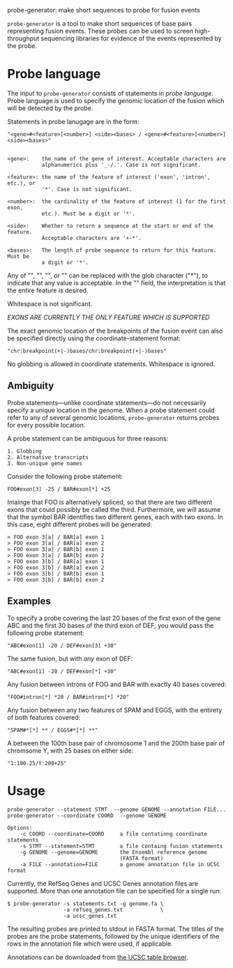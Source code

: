 probe-generator: make short sequences to probe for fusion events

`probe-generator` is a tool to make short sequences of base pairs representing
fusion events. These probes can be used to screen high-throughput sequencing
libraries for evidence of the events represented by the probe.

# Probe language

The input to `probe-generator` consists of statements in *probe language*.
Probe language is used to specify the genomic location of the fusion which will
be detected by the probe.

Statements in probe lanugage are in the form:

    "<gene>#<feature>[<number>] <side><bases> / <gene>#<feature>[<number>] <side><bases>"


    <gene>:    the name of the gene of interest. Acceptable characters are
               alphanumerics plus '_-/.'. Case is not significant.

    <feature>: the name of the feature of interest ('exon', 'intron', etc.), or
               '*'. Case is not significant.

    <number>:  the cardinality of the feature of interest (1 for the first exon,
               etc.). Must be a digit or '*'.

    <side>:    Whether to return a sequence at the start or end of the feature.
               Acceptable characters are '+-*'.

    <bases>:   The length of probe sequence to return for this feature. Must be
               a digit or '*'.

 Any of "<feature>", "<number>", "<side>", or "<bases>" can be replaced with the
glob character ("*"), to indicate that any value is acceptable. In the "<bases>"
field, the interpretation is that the entire feature is desired.

Whitespace is not significant.

*EXONS ARE CURRENTLY THE ONLY FEATURE WHICH IS SUPPORTED*

The exact genomic location of the breakpoints of the fusion event can also be
specified directly using the coordinate-statement format:

    "chr:breakpoint(+|-)bases/chr:breakpoint(+|-)bases"

No globbing is allowed in coordinate statements. Whitespace is ignored.

## Ambiguity

Probe statements—unlike coordinate statements—do not necessarily specify a
unique location in the genome. When a probe statement could refer to any of
several genomic locations, `probe-generator` returns probes for every possible
location.

A probe statement can be ambiguous for three reasons:

    1. Globbing
    2. Alternative transcripts
    3. Non-unique gene names

Consider the following probe statement:

    FOO#exon[3] -25 / BAR#exon[*] +25

Imainge that FOO is alternatively spliced, so that there are two different
exons that could possibly be called the third. Furthermore, we will assume that
the symbol BAR identifies two different genes, each with two exons. In this
case, eight different probes will be generated:

    > FOO exon 3[a] / BAR[a] exon 1
    > FOO exon 3[a] / BAR[a] exon 2
    > FOO exon 3[a] / BAR[b] exon 1
    > FOO exon 3[a] / BAR[b] exon 2
    > FOO exon 3[b] / BAR[a] exon 1
    > FOO exon 3[b] / BAR[a] exon 2
    > FOO exon 3[b] / BAR[b] exon 1
    > FOO exon 3[b] / BAR[b] exon 2

## Examples

To specify a probe covering the last 20 bases of the first exon of the gene
ABC and the first 30 bases of the third exon of DEF, you would pass the
following probe statement:

    "ABC#exon[1] -20 / DEF#exon[3] +30"

The same fusion, but with *any* exon of DEF:

    "ABC#exon[1] -20 / DEF#exon[*] +30"

Any fusion between introns of FOO and BAR with exactly 40 bases covered:

    "FOO#intron[*] *20 / BAR#intron[*] *20"

Any fusion between any two features of SPAM and EGGS, with the entirety of both
features covered:

    "SPAM#*[*] ** / EGGS#*[*] **"

A between the 100th base pair of chromosome 1 and the 200th base pair of
chromsome Y, with 25 bases on either side:

    "1:100-25/Y:200+25"

# Usage

    probe-generator --statement STMT  --genome GENOME --annotation FILE...
    probe-generator --coordinate COORD  --genome GENOME

    Options:
        -c COORD --coordinate=COORD     a file contatinng coordinate statements
        -s STMT --statement=STMT        a file containg fusion statements
        -g GENOME --genome=GENOME       the Ensembl reference genome
                                        (FASTA format)
        -a FILE --annotation=FILE       a genome annotation file in UCSC format


Currently, the RefSeq Genes and UCSC Genes annotation files are supported. More
than one annotation file can be specified for a single run:

    $ probe-generator -s statements.txt -g genome.fa \
                      -a refseq_genes.txt            \
                      -a ucsc_genes.txt

The resulting probes are printed to stdout in FASTA format. The titles of the
probes are the probe statements, followed by the unique identifiers of the rows
in the annotation file which were used, if applicable.

Annotations can be downloaded from [the UCSC table browser][ucsc_tables].


[ucsc_tables]: http://genome.ucsc.edu/cgi-bin/hgTables

